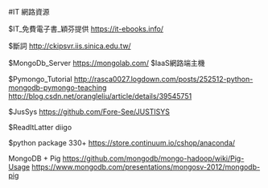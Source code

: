 ﻿#IT 網路資源

$IT_免費電子書_穎芬提供
https://it-ebooks.info/

$斷詞
http://ckipsvr.iis.sinica.edu.tw/

$MongoDb_Server 
https://mongolab.com/   $IaaS網路端主機

$Pymongo_Tutorial
http://rasca0027.logdown.com/posts/252512-python-mongodb-pymongo-teaching
http://blog.csdn.net/orangleliu/article/details/39545751

$JusSys
https://github.com/Fore-See/JUSTISYS

$ReadItLatter
diigo

$python package 330+
https://store.continuum.io/cshop/anaconda/

MongoDB + Pig
https://github.com/mongodb/mongo-hadoop/wiki/Pig-Usage
https://www.mongodb.com/presentations/mongosv-2012/mongodb-pig
